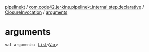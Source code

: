 [pipelinekt](../../index.md) / [com.code42.jenkins.pipelinekt.internal.step.declarative](../index.md) / [ClosureInvocation](index.md) / [arguments](./arguments.md)

# arguments

`val arguments: `[`List`](https://kotlinlang.org/api/latest/jvm/stdlib/kotlin.collections/-list/index.html)`<`[`Var`](../../com.code42.jenkins.pipelinekt.core.vars/-var/index.md)`>`